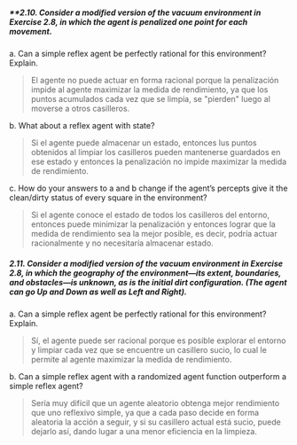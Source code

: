 ##### **2.10. Consider a modified version of the vacuum environment in Exercise 2.8, in which the agent is penalized one point for each movement.

a. Can a simple reflex agent be perfectly rational for this environment? Explain.

>El agente no puede actuar en forma racional porque la penalización impide al agente maximizar la medida de rendimiento, ya que los puntos acumulados cada vez que se limpia, se "pierden" luego al moverse a otros casilleros.
 
b. What about a reflex agent with state?

>Si el agente puede almacenar un estado, entonces lus puntos obtenidos al limpiar los casilleros pueden mantenerse guardados en ese estado y entonces la penalización no impide maximizar la medida de rendimiento.

c. How do your answers to a and b change if the agent’s percepts give it the clean/dirty
status of every square in the environment?

> Si el agente conoce el estado de todos los casilleros del entorno, entonces puede minimizar la penalización y entonces lograr que la medida de rendimiento sea la mejor posible, es decir, podría actuar racionalmente y no necesitaría almacenar estado.

##### **2.11. Consider a modified version of the vacuum environment in Exercise 2.8, in which the geography of the environment—its extent, boundaries, and obstacles—is unknown, as is the initial dirt configuration. (The agent can go Up and Down as well as Left and Right).**

a. Can a simple reflex agent be perfectly rational for this environment? Explain.

> Sí, el agente puede ser racional porque es posible explorar el entorno y limpiar cada vez que se encuentre un casillero sucio, lo cual le permite al agente maximizar la medida de rendimiento.

b. Can a simple reflex agent with a randomized agent function outperform a simple reflex
agent?

> Sería muy difícil que un agente aleatorio obtenga mejor rendimiento que uno reflexivo simple, ya que a cada paso decide en forma aleatoria la acción a seguir, y si su casillero actual está sucio, puede dejarlo así, dando lugar a una menor eficiencia en la limpieza.



